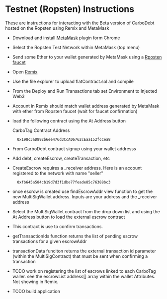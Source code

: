 # Testnet \(Ropsten\) Instructions

These are instructions for interacting with the Beta version of CarboDebt hosted on the Ropsten using Remix and MetaMask

* Download and install [MetaMask](https://chrome.google.com/webstore/detail/metamask/nkbihfbeogaeaoehlefnkodbefgpgknn?hl=en) plugin form Chrome
* Select the Ropsten Test Network within MetaMask \(top menu\)
* Send some Ether to your wallet generated by MetaMask using a [Rposten faucet](https://faucet.ropsten.be/)
* Open [Remix](https://remix.ethereum.org/)
* Use the file explorer to upload flatContract.sol and compile
* From the Deploy and Run Transactions tab set Environment to Injected Web3
* Account in Remix should match wallet address generated by MetaMask with ether from Ropsten faucet \(wait for faucet confirmation\)
* load the following contract using the At Address button

  CarboTag Contract Address

  ```text
    0x198c3aD892b6ee476d3CcA06762cEaa152fcCea8
  ```

* From CarboDebt contract signup using your wallet addresss
* Add debt, createEscrow, createTransaction, etc
* CreateEscrow requires a \_receiver address. Here is an account registered to the network with name "seller"

  ```text
    0xfb645a584cb19d7d3f1dbe77feade85c76388bc3
  ```

* once escrow is created use findEscrowAddr view function to get the new MultiSigWallet address. Inputs are your address and the \_receiver address
* Select the MultiSigWallet contract from the drop down list and using the At Address button to load the external escrow contract
* This contract is use to confirm transactions.
* getTransactionIds function returns the list of pending escrow transactions for a given escrowAddr
* transactionData funciton returns the external transaction id parameter \(within the MultiSigContract\) that must be sent when confirming a transaction
* TODO work on registering the list of escrows linked to each CarboTag waller. see the escrowList address\[\] array within the wallet Attributes. Not showing in Remix.
* TODO build application

